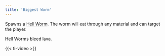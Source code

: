 ```yaml
---
title: 'Biggest Worm'
---
```


Spawns a [Hell Worm](https://noita.wiki.gg/wiki/Helvetinmato). The worm will eat through any material and can target the player.

Hell Worms bleed lava.

{{< ti-video >}}
